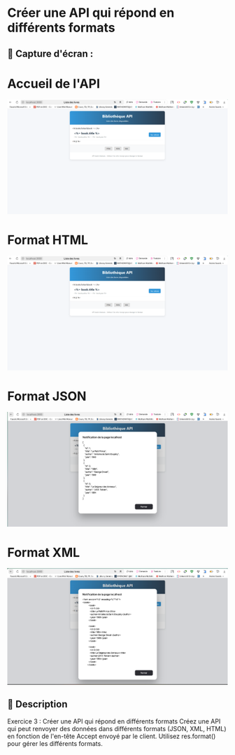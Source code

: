 # Créer une API qui répond en différents formats


## 📸 Capture d'écran  :

# Accueil de l'API

![Affichage de l'image](../../capture/TP4/EXO3/accueil.png) 

# Format HTML

![Affichage de l'image](../../capture/TP4/EXO3/accueil.png) 

# Format JSON

![Affichage de l'image](../../capture/TP4/EXO3/format_json.png) 

# Format XML

![Affichage de l'image](../../capture/TP4/EXO3/format_xml.png) 






## 📝 Description  

Exercice 3 : Créer une API qui répond en différents formats
Créez une API qui peut renvoyer des données dans différents formats (JSON, XML, HTML) en fonction de l'en-tête Accept envoyé par le client. Utilisez res.format() pour gérer les différents formats.